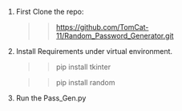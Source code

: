 1. First Clone the repo:
   >> https://github.com/TomCat-11/Random_Password_Generator.git

2. Install Requirements under virtual environment.
   
   >>pip install tkinter
   
   >>pip install random

3. Run the Pass_Gen.py

